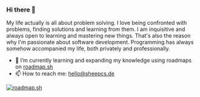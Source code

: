 ### Hi there 👋

My life actually is all about problem solving.
I love being confronted with problems, finding solutions and learning from them.
I am inquisitive and always open to learning and mastering new things.
That's also the reason why I'm passionate about software development.
Programming has always somehow accompanied my life, both privately and professionally.

- 🌱 I’m currently learning and expanding my knowledge using roadmaps on [roadmap.sh](https://roadmap.sh)
- 📫 How to reach me: [hello@sheepcs.de](mailto:hello@sheepcs.de)

[![roadmap.sh](https://api.roadmap.sh/v1-badge/wide/65afaf380c5481228324fa40?variant=dark&roadmaps=backend%2Cjavascript%2Ctypescript%2Cnodejs)](https://roadmap.sh)
